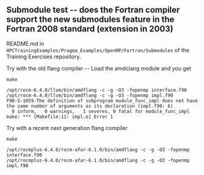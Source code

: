 
## Submodule test -- does the Fortran compiler support the new submodules feature in the Fortran 2008 standard (extension in 2003)

README.md in `HPCTrainingExamples/Pragma_Examples/OpenMP/Fortran/Submodules` of the Training Exercises repository.

Try with the old flang compiler -- Load the amdclang module and you get

```
make
```

```
/opt/rocm-6.4.0/llvm/bin/amdflang -c -g -O3 -fopenmp interface.f90
/opt/rocm-6.4.0/llvm/bin/amdflang -c -g -O3 -fopenmp impl.f90
F90-S-1059-The definition of subprogram module_func_impl does not have the same number of arguments as its declaration (impl.f90: 6)
  0 inform,   0 warnings,   1 severes, 0 fatal for module_func_impl
make: *** [Makefile:11: impl.o] Error 1
```

Try with a recent next generation flang compiler

```
make
```

```
/opt/rocmplus-6.4.0/rocm-afar-6.1.0/bin/amdflang -c -g -O3 -fopenmp interface.f90
/opt/rocmplus-6.4.0/rocm-afar-6.1.0/bin/amdflang -c -g -O3 -fopenmp impl.f90
```
